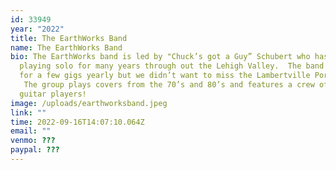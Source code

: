 ```yaml
---
id: 33949
year: "2022"
title: The EarthWorks Band
name: The EarthWorks Band
bio: The EarthWorks band is led by "Chuck’s got a Guy” Schubert who has been
  playing solo for many years through out the Lehigh Valley.  The band joins him
  for a few gigs yearly but we didn’t want to miss the Lambertville Porchfest!
   The group plays covers from the 70’s and 80’s and features a crew of five
  guitar players!
image: /uploads/earthworksband.jpeg
link: ""
time: 2022-09-16T14:07:10.064Z
email: ""
venmo: ???
paypal: ???
---
```

